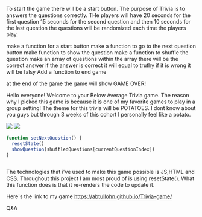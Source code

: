 To start the game there will be a start button.
The purpose of Trivia is to answers the questions correctly.
THe players will have 20 seconds for the first question
15 seconds for the second question and then 10 seconds for the last question
the questions will be randomized each time the players play.

make a function for a start button
make a function to go to the next question button
make function to show the question
make a function to shuffle the question
make an array of questions
within the array there will be the correct answer
if the answer is correct it will equal to truthy
if it is wrong it will be falsy
Add a function to end game


at the end of the game the game will show GAME OVER!





Hello everyone! Welcome to your Below Average Trivia game.
The reason why I picked this game is because it is one of my favorite games to play in a group setting! The theme for this trivia will be POTATOES. I dont know about you guys but through 3 weeks of this cohort I personally feel like a potato. 

<img src="https://i.imgur.com/tMS0JhH.png">
<img src="https://i.imgur.com/MlIkvL1.png">

```js
function setNextQuestion() {
  resetState()
  showQuestion(shuffledQuestions[currentQuestionIndex])
}
  

```
The technologies that i've used to make this game possible is JS,HTML and CSS.
Throughout this project I am most proud of is using resetState(). What this function does is that it re-renders the code to update it.

Here's the link to my game https://abtullohn.github.io/Trivia-game/

Q&A